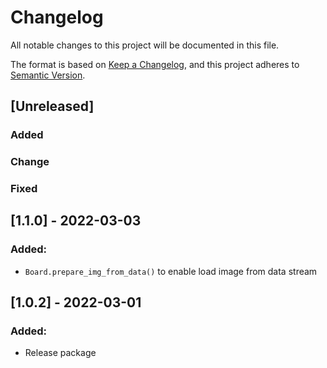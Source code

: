 # Changelog
All notable changes to this project will be documented in this file.

The format is based on [Keep a Changelog](https://keepachangelog.com/en/1.0.0/), and this project adheres to [Semantic Version](https://semver.org/spec/v2.0.0.html).

## [Unreleased]
### Added

### Change

### Fixed

## [1.1.0] - 2022-03-03
### Added:
- `Board.prepare_img_from_data()` to enable load image from data stream

## [1.0.2] - 2022-03-01
### Added:
- Release package